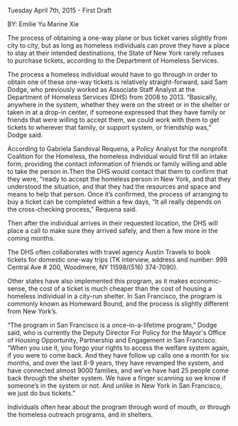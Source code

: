 Tuesday April 7th, 2015 - First Draft

BY: Emilie Yu Marine Xie

The process of obtaining a one-way plane or bus ticket varies slightly from city to city, but as long as homeless individuals can prove they have a place to stay at their intended destinations, the State of New York rarely refuses to purchase tickets, according to the Department of Homeless Services.

The process a homeless individual would have to go through in order to obtain one of these one-way tickets is relatively straight-forward, said Sam Dodge, who previously worked as Associate Staff Analyst at the Department of Homeless Services (DHS) from 2008 to 2013. “Basically, anywhere in the system, whether they were on the street or in the shelter or taken in at a drop-in center, if someone expressed that they have family or friends that were willing to accept them, we could work with them to get tickets to wherever that family, or support system, or friendship was,” Dodge said.

According to Gabriela Sandoval Requena, a Policy Analyst for the nonprofit Coalition for the Homeless, the homeless individual would first fill an intake form, providing the contact information of friends or family willing and able to take the person in.Then the DHS would contact that them to confirm that they were, “ready to accept the homeless person in New York, and that they understood the situation, and that they had the resources and space and means to help that person. Once it’s confirmed, the process of arranging to buy a ticket can be completed within a few days, “It all really depends on the cross-checking process,” Requena said.

Then after the individual arrives in their requested location, the DHS will place a call to make sure they arrived safely, and then a few more in the coming months. 

The DHS often collaborates with travel agency Austin Travels to book tickets for domestic one-way trips (TK interview, address and number: 999 Central Ave # 200, Woodmere, NY 11598/(516) 374-7090).

Other states have also implemented this program, as it makes economic-sense, the cost of a ticket is much cheaper than the cost of housing a homeless individual in a city-run shelter. In San Francisco, the program is commonly known as Homeward Bound, and the process is slightly different from New York’s.

“The program in San Francisco is a once-in-a-lifetime program,” Dodge said, who is currently the Deputy Director For Policy for the Mayor's Office of Housing Opportunity, Partnership and Engagement in San Francisco. “When you use it, you forgo your rights to access the welfare system again, if you were to come back. And they have follow up calls one a month for six months, and over the last 8-9 years, they have revamped the system, and have connected almost 9000 families, and we’ve have had 25 people come back through the shelter system. We have a finger scanning so we know if someone’s in the system or not. And unlike in New York in San Francisco, we just do bus tickets.”

Individuals often hear about the program through word of mouth, or through the homeless outreach programs, and in shelters. 